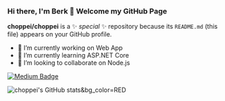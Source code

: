 ### Hi there, I'm Berk 👋 Welcome my GitHub Page

**choppei/choppei** is a ✨ _special_ ✨ repository because its `README.md` (this file) appears on your GitHub profile.

- 🔭 I’m currently working on Web App
- 🌱 I’m currently learning ASP.NET Core
- 👯 I’m looking to collaborate on Node.js


[![Medium Badge](https://img.shields.io/badge/-Medium-757575?style=flat-quare&labelColor=757575&logo=Medium&logoColor=white&link=link)](https://medium.com/@berk.kucukogluu)



![choppei's GitHub stats](https://github-readme-stats.vercel.app/api?username=choppei&show_icons=true&theme=radical)&bg_color=RED




